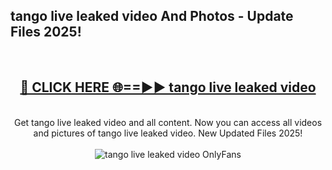 <h2>tango live leaked video And Photos - Update Files 2025!</h2>
<br>
<div align="center">
<h2><a href="https://top-ai-tools.click/QrbHav" rel="nofollow">🔴 CLICK HERE 🌐==►► tango live leaked video</a></h2>
<br>
Get tango live leaked video and all content. Now you can access all videos and pictures of tango live leaked video. New Updated Files 2025!
<br>
<br>
<a href="https://top-ai-tools.click/QrbHav" rel="nofollow" data-target="animated-image.originalLink"><img src="https://i.ibb.co.com/WyWwxjT/player-gif2.gif" alt="tango live leaked video OnlyFans" style="max-width: 100%; display: inline-block;" data-target="animated-image.originalImage"></a>
</div>
<br>